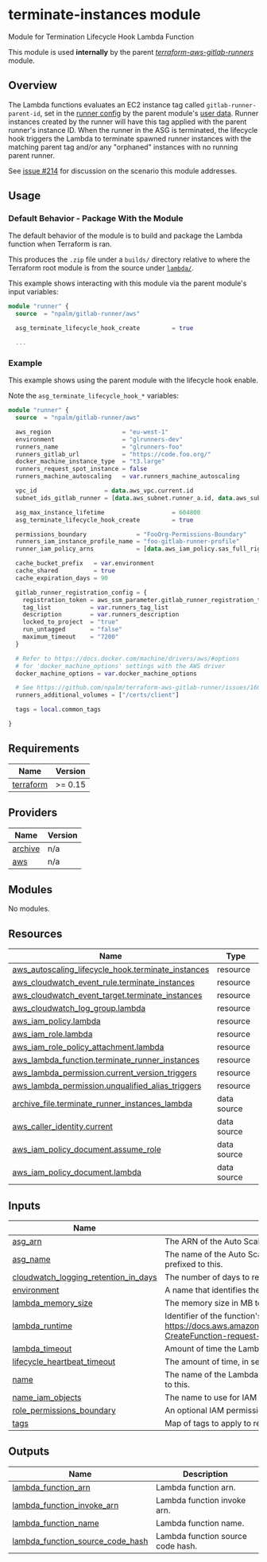 # terminate-instances module

Module for Termination Lifecycle Hook Lambda Function

This module is used __internally__ by the parent [_terraform\-aws\-gitlab\-runners_](../../README.md) module.

## Overview

The Lambda functions evaluates an EC2 instance tag called `gitlab-runner-parent-id`, set in the
[runner config](../../template/runner-config.tpl) by the parent module's
[user data](../../template/gitlab-runner.tpl). Runner instances created by the runner
will have this tag applied with the parent runner's instance ID. When the runner
in the ASG is terminated, the lifecycle hook triggers the Lambda to
terminate spawned runner instances with the matching parent tag and/or any "orphaned"
instances with no running parent runner.

See [issue #214](https://github.com/npalm/terraform-aws-gitlab-runner/issues/214) for
discussion on the scenario this module addresses.

## Usage

### Default Behavior - Package With the Module

The default behavior of the module is to build and package the Lambda function
when Terraform is ran.

This produces the `.zip` file under a `builds/` directory relative to where the
Terraform root module is from the source under [`lambda/`](lambda).

This example shows interacting with this module via the parent module's
input variables:

```terraform
module "runner" {
  source  = "npalm/gitlab-runner/aws"

  asg_terminate_lifecycle_hook_create         = true

  ...
```

### Example

This example shows using the parent module with the lifecycle hook enable.

Note the `asg_terminate_lifecycle_hook_*` variables:

```terraform
module "runner" {
  source  = "npalm/gitlab-runner/aws"

  aws_region                    = "eu-west-1"
  environment                   = "glrunners-dev"
  runners_name                  = "glrunners-foo"
  runners_gitlab_url            = "https://code.foo.org/"
  docker_machine_instance_type	= "t3.large"
  runners_request_spot_instance = false
  runners_machine_autoscaling   = var.runners_machine_autoscaling

  vpc_id                   = data.aws_vpc.current.id
  subnet_ids_gitlab_runner = [data.aws_subnet.runner_a.id, data.aws_subnet.runner_b.id]

  asg_max_instance_lifetime                   = 604800
  asg_terminate_lifecycle_hook_create         = true

  permissions_boundary              = "FooOrg-Permissions-Boundary"
  runners_iam_instance_profile_name = "foo-gitlab-runner-profile"
  runner_iam_policy_arns            = [data.aws_iam_policy.sas_full_rights.arn]

  cache_bucket_prefix   = var.environment
  cache_shared          = true
  cache_expiration_days = 90

  gitlab_runner_registration_config = {
    registration_token = aws_ssm_parameter.gitlab_runner_registration_token.value
    tag_list           = var.runners_tag_list
    description        = var.runners_description
    locked_to_project  = "true"
    run_untagged       = "false"
    maximum_timeout    = "7200"
  }

  # Refer to https://docs.docker.com/machine/drivers/aws/#options
  # for 'docker_machine_options' settings with the AWS driver
  docker_machine_options = var.docker_machine_options

  # See https://github.com/npalm/terraform-aws-gitlab-runner/issues/160
  runners_additional_volumes = ["/certs/client"]

  tags = local.common_tags

}
```

<!-- BEGIN_TF_DOCS -->
## Requirements

| Name | Version |
|------|---------|
| <a name="requirement_terraform"></a> [terraform](#requirement\_terraform) | >= 0.15 |

## Providers

| Name | Version |
|------|---------|
| <a name="provider_archive"></a> [archive](#provider\_archive) | n/a |
| <a name="provider_aws"></a> [aws](#provider\_aws) | n/a |

## Modules

No modules.

## Resources

| Name | Type |
|------|------|
| [aws_autoscaling_lifecycle_hook.terminate_instances](https://registry.terraform.io/providers/hashicorp/aws/latest/docs/resources/autoscaling_lifecycle_hook) | resource |
| [aws_cloudwatch_event_rule.terminate_instances](https://registry.terraform.io/providers/hashicorp/aws/latest/docs/resources/cloudwatch_event_rule) | resource |
| [aws_cloudwatch_event_target.terminate_instances](https://registry.terraform.io/providers/hashicorp/aws/latest/docs/resources/cloudwatch_event_target) | resource |
| [aws_cloudwatch_log_group.lambda](https://registry.terraform.io/providers/hashicorp/aws/latest/docs/resources/cloudwatch_log_group) | resource |
| [aws_iam_policy.lambda](https://registry.terraform.io/providers/hashicorp/aws/latest/docs/resources/iam_policy) | resource |
| [aws_iam_role.lambda](https://registry.terraform.io/providers/hashicorp/aws/latest/docs/resources/iam_role) | resource |
| [aws_iam_role_policy_attachment.lambda](https://registry.terraform.io/providers/hashicorp/aws/latest/docs/resources/iam_role_policy_attachment) | resource |
| [aws_lambda_function.terminate_runner_instances](https://registry.terraform.io/providers/hashicorp/aws/latest/docs/resources/lambda_function) | resource |
| [aws_lambda_permission.current_version_triggers](https://registry.terraform.io/providers/hashicorp/aws/latest/docs/resources/lambda_permission) | resource |
| [aws_lambda_permission.unqualified_alias_triggers](https://registry.terraform.io/providers/hashicorp/aws/latest/docs/resources/lambda_permission) | resource |
| [archive_file.terminate_runner_instances_lambda](https://registry.terraform.io/providers/hashicorp/archive/latest/docs/data-sources/file) | data source |
| [aws_caller_identity.current](https://registry.terraform.io/providers/hashicorp/aws/latest/docs/data-sources/caller_identity) | data source |
| [aws_iam_policy_document.assume_role](https://registry.terraform.io/providers/hashicorp/aws/latest/docs/data-sources/iam_policy_document) | data source |
| [aws_iam_policy_document.lambda](https://registry.terraform.io/providers/hashicorp/aws/latest/docs/data-sources/iam_policy_document) | data source |

## Inputs

| Name | Description | Type | Default | Required |
|------|-------------|------|---------|:--------:|
| <a name="input_asg_arn"></a> [asg\_arn](#input\_asg\_arn) | The ARN of the Auto Scaling Group to attach to. | `string` | n/a | yes |
| <a name="input_asg_name"></a> [asg\_name](#input\_asg\_name) | The name of the Auto Scaling Group to attach to. The 'environment' will be prefixed to this. | `string` | n/a | yes |
| <a name="input_cloudwatch_logging_retention_in_days"></a> [cloudwatch\_logging\_retention\_in\_days](#input\_cloudwatch\_logging\_retention\_in\_days) | The number of days to retain logs in CloudWatch. | `number` | `30` | no |
| <a name="input_environment"></a> [environment](#input\_environment) | A name that identifies the environment, used as a name prefix and for tagging. | `string` | n/a | yes |
| <a name="input_lambda_memory_size"></a> [lambda\_memory\_size](#input\_lambda\_memory\_size) | The memory size in MB to allocate to the Lambda function. | `number` | `128` | no |
| <a name="input_lambda_runtime"></a> [lambda\_runtime](#input\_lambda\_runtime) | Identifier of the function's runtime. This should be a python3.x runtime. See https://docs.aws.amazon.com/lambda/latest/dg/API_CreateFunction.html#SSS-CreateFunction-request-Runtime for more information. | `string` | `"python3.8"` | no |
| <a name="input_lambda_timeout"></a> [lambda\_timeout](#input\_lambda\_timeout) | Amount of time the Lambda Function has to run in seconds. | `number` | `10` | no |
| <a name="input_lifecycle_heartbeat_timeout"></a> [lifecycle\_heartbeat\_timeout](#input\_lifecycle\_heartbeat\_timeout) | The amount of time, in seconds, for the instances to remain in wait state. | `number` | `90` | no |
| <a name="input_name"></a> [name](#input\_name) | The name of the Lambda function to create. The 'environment' will be prefixed to this. | `string` | n/a | yes |
| <a name="input_name_iam_objects"></a> [name\_iam\_objects](#input\_name\_iam\_objects) | The name to use for IAM resources - roles and policies. | `string` | `""` | no |
| <a name="input_role_permissions_boundary"></a> [role\_permissions\_boundary](#input\_role\_permissions\_boundary) | An optional IAM permissions boundary to use when creating IAM roles. | `string` | `null` | no |
| <a name="input_tags"></a> [tags](#input\_tags) | Map of tags to apply to resources. | `map(any)` | `{}` | no |

## Outputs

| Name | Description |
|------|-------------|
| <a name="output_lambda_function_arn"></a> [lambda\_function\_arn](#output\_lambda\_function\_arn) | Lambda function arn. |
| <a name="output_lambda_function_invoke_arn"></a> [lambda\_function\_invoke\_arn](#output\_lambda\_function\_invoke\_arn) | Lambda function invoke arn. |
| <a name="output_lambda_function_name"></a> [lambda\_function\_name](#output\_lambda\_function\_name) | Lambda function name. |
| <a name="output_lambda_function_source_code_hash"></a> [lambda\_function\_source\_code\_hash](#output\_lambda\_function\_source\_code\_hash) | Lambda function source code hash. |
<!-- END_TF_DOCS -->